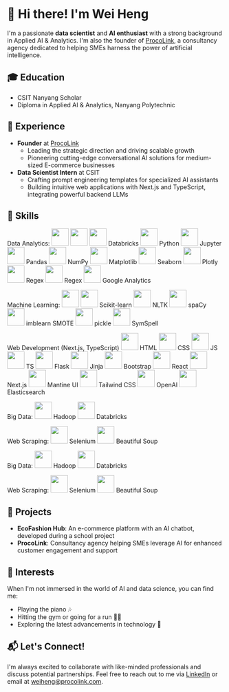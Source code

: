 # 👋 Hi there! I'm Wei Heng

I'm a passionate **data scientist** and **AI enthusiast** with a strong background in Applied AI & Analytics. I'm also the founder of [ProcoLink](https://www.procolink.com/), a consultancy agency dedicated to helping SMEs harness the power of artificial intelligence.

## 🎓 Education

- CSIT Nanyang Scholar
- Diploma in Applied AI & Analytics, Nanyang Polytechnic

## 💼 Experience

- **Founder** at [ProcoLink](https://www.procolink.com/)
  - Leading the strategic direction and driving scalable growth
  - Pioneering cutting-edge conversational AI solutions for medium-sized E-commerce businesses
- **Data Scientist Intern** at CSIT
  - Crafting prompt engineering templates for specialized AI assistants
  - Building intuitive web applications with Next.js and TypeScript, integrating powerful backend LLMs

## 🚀 Skills

Data Analytics:
<a href="https://www.microsoft.com/en-us/power-platform/products/power-bi"><img src="https://upload.wikimedia.org/wikipedia/commons/c/cf/New_Power_BI_Logo.svg" width="40" height="40"/></a>
<a href="https://www.tableau.com/"><img src="https://logowik.com/content/uploads/images/tableau-software.jpg" width="40" height="40"/></a>
<a href="https://databricks.com/"><img src="https://upload.wikimedia.org/wikipedia/commons/6/63/Databricks_Logo.png" width="40" height="40"/></a> Databricks
<a href="https://www.python.org/"><img src="https://upload.wikimedia.org/wikipedia/commons/c/c3/Python-logo-notext.svg" width="40" height="40"/></a> Python
<a href="https://jupyter.org/"><img src="https://upload.wikimedia.org/wikipedia/commons/3/38/Jupyter_logo.svg" width="40" height="40"/></a> Jupyter
<a href="https://pandas.pydata.org/"><img src="https://upload.wikimedia.org/wikipedia/commons/2/22/Pandas_mark.svg" width="40" height="40"/></a> Pandas
<a href="https://numpy.org/"><img src="https://upload.wikimedia.org/wikipedia/commons/3/31/NumPy_logo_2020.svg" width="40" height="40"/></a> NumPy
<a href="https://matplotlib.org/"><img src="https://upload.wikimedia.org/wikipedia/commons/0/01/Created_with_Matplotlib-logo.svg" width="40" height="40"/></a> Matplotlib
<a href="https://seaborn.pydata.org/"><img src="https://seaborn.pydata.org/_images/logo-tall-lightbg.svg" width="40" height="40"/></a> Seaborn
<a href="https://plotly.com/"><img src="https://upload.wikimedia.org/wikipedia/commons/3/37/Plotly-logo-01-square.png" width="40" height="40"/></a> Plotly
<a href="https://docs.python.org/3/library/re.html"><img src="https://upload.wikimedia.org/wikipedia/commons/c/c3/Python-logo-notext.svg" width="40" height="40"/></a> Regex
<a href="https://docs.python.org/3/library/re.html"><img src="https://upload.wikimedia.org/wikipedia/commons/c/c3/Python-logo-notext.svg" width="40" height="40"/></a> Regex
<a href="https://marketingplatform.google.com/about/analytics/"><img src="https://upload.wikimedia.org/wikipedia/commons/4/46/Google_Analytics_logo.png" width="40" height="40"/></a> Google Analytics

Machine Learning:
<a href="https://www.sas.com/en_sg/software/viya.html"><img src="https://i.pinimg.com/736x/73/96/b8/7396b8543078228985df506d122df2e7.jpg" width="40" height="40"/></a>
<a href="https://scikit-learn.org/"><img src="https://upload.wikimedia.org/wikipedia/commons/0/05/Scikit_learn_logo_small.svg" width="40" height="40"/></a> Scikit-learn
<a href="https://www.nltk.org/"><img src="https://miro.medium.com/max/592/1*YM2HXc7xJ3GNOZyBmH5M6A.png" width="40" height="40"/></a> NLTK
<a href="https://spacy.io/"><img src="https://upload.wikimedia.org/wikipedia/commons/8/88/SpaCy_logo.svg" width="40" height="40"/></a> spaCy
<a href="https://imbalanced-learn.org/stable/"><img src="https://imbalanced-learn.org/stable/_static/logo.png" width="40" height="40"/></a> imblearn SMOTE
<a href="https://docs.python.org/3/library/pickle.html"><img src="https://upload.wikimedia.org/wikipedia/commons/c/c3/Python-logo-notext.svg" width="40" height="40"/></a> pickle
<a href="https://github.com/wolfgarbe/SymSpell"><img src="https://raw.githubusercontent.com/wolfgarbe/SymSpell/master/SymSpell.png" width="40" height="40"/></a> SymSpell

Web Development (Next.js, TypeScript)
<a href="https://developer.mozilla.org/en-US/docs/Web/HTML"><img src="https://upload.wikimedia.org/wikipedia/commons/6/61/HTML5_logo_and_wordmark.svg" width="40" height="40"/></a> HTML
<a href="https://developer.mozilla.org/en-US/docs/Web/CSS"><img src="https://upload.wikimedia.org/wikipedia/commons/d/d5/CSS3_logo_and_wordmark.svg" width="40" height="40"/></a> CSS
<a href="https://developer.mozilla.org/en-US/docs/Web/JavaScript"><img src="https://upload.wikimedia.org/wikipedia/commons/9/99/Unofficial_JavaScript_logo_2.svg" width="40" height="40"/></a> JS
<a href="https://www.typescriptlang.org/"><img src="https://upload.wikimedia.org/wikipedia/commons/4/4c/Typescript_logo_2020.svg" width="40" height="40"/></a> TS
<a href="https://flask.palletsprojects.com/"><img src="https://upload.wikimedia.org/wikipedia/commons/3/3c/Flask_logo.svg" width="40" height="40"/></a> Flask
<a href="https://jinja.palletsprojects.com/"><img src="https://upload.wikimedia.org/wikipedia/commons/8/87/Jinja_software_logo.svg" width="40" height="40"/></a> Jinja
<a href="https://getbootstrap.com/"><img src="https://upload.wikimedia.org/wikipedia/commons/b/b2/Bootstrap_logo.svg" width="40" height="40"/></a> Bootstrap
<a href="https://reactjs.org/"><img src="https://upload.wikimedia.org/wikipedia/commons/a/a7/React-icon.svg" width="40" height="40"/></a> React
<a href="https://nextjs.org/"><img src="https://upload.wikimedia.org/wikipedia/commons/8/8e/Nextjs-logo.svg" width="40" height="40"/></a> Next.js
<a href="https://mantine.dev/"><img src="https://raw.githubusercontent.com/mantinedev/mantine/master/docs/src/images/logo.svg" width="40" height="40"/></a> Mantine UI
<a href="https://tailwindcss.com/"><img src="https://upload.wikimedia.org/wikipedia/commons/d/d5/Tailwind_CSS_Logo.svg" width="40" height="40"/></a> Tailwind CSS
<a href="https://www.openai.com/"><img src="https://upload.wikimedia.org/wikipedia/commons/4/4d/OpenAI_Logo.svg" width="40" height="40"/></a> OpenAI
<a href="https://www.elastic.co/elasticsearch/"><img src="https://upload.wikimedia.org/wikipedia/commons/3/32/Elastic_logo.svg" width="40" height="40"/></a> Elasticsearch

Big Data:
<a href="https://hadoop.apache.org/"><img src="https://upload.wikimedia.org/wikipedia/commons/0/0e/Hadoop_logo.svg" width="40" height="40"/></a> Hadoop
<a href="https://databricks.com/"><img src="https://upload.wikimedia.org/wikipedia/commons/6/63/Databricks_Logo.png" width="40" height="40"/></a> Databricks

Web Scraping:
<a href="https://www.selenium.dev/"><img src="https://upload.wikimedia.org/wikipedia/commons/d/d5/Selenium_Logo.png" width="40" height="40"/></a> Selenium
<a href="https://www.crummy.com/software/BeautifulSoup/"><img src="https://www.crummy.com/software/BeautifulSoup/10.1.jpg" width="40" height="40"/></a> Beautiful Soup


Big Data:
<a href="https://hadoop.apache.org/"><img src="https://upload.wikimedia.org/wikipedia/commons/0/0e/Hadoop_logo.svg" width="40" height="40"/></a> Hadoop
<a href="https://databricks.com/"><img src="https://upload.wikimedia.org/wikipedia/commons/6/63/Databricks_Logo.png" width="40" height="40"/></a> Databricks

Web Scraping:
<a href="https://www.selenium.dev/"><img src="https://upload.wikimedia.org/wikipedia/commons/d/d5/Selenium_Logo.png" width="40" height="40"/></a> Selenium
<a href="https://www.crummy.com/software/BeautifulSoup/"><img src="https://www.crummy.com/software/BeautifulSoup/10.1.jpg" width="40" height="40"/></a> Beautiful Soup


## 🌟 Projects

- **EcoFashion Hub**: An e-commerce platform with an AI chatbot, developed during a school project
- **ProcoLink**: Consultancy agency helping SMEs leverage AI for enhanced customer engagement and support

## 🎹 Interests

When I'm not immersed in the world of AI and data science, you can find me:

- Playing the piano 🎶
- Hitting the gym or going for a run 🏃‍♂️
- Exploring the latest advancements in technology 📱

## 📬 Let's Connect!

I'm always excited to collaborate with like-minded professionals and discuss potential partnerships. Feel free to reach out to me via [LinkedIn](https://www.linkedin.com/in/yourprofile/) or email at weiheng@procolink.com.
